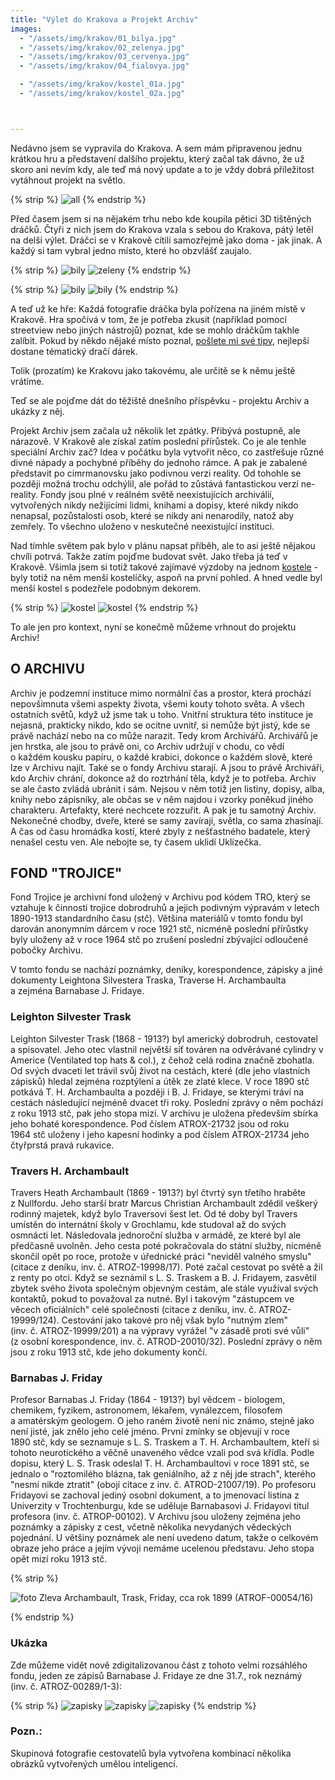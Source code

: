 ```yaml
---
title: "Výlet do Krakova a Projekt Archiv"
images:
  - "/assets/img/krakov/01_bilya.jpg"
  - "/assets/img/krakov/02_zelenya.jpg"
  - "/assets/img/krakov/03_cervenya.jpg"
  - "/assets/img/krakov/04_fialovya.jpg"

  - "/assets/img/krakov/kostel_01a.jpg"
  - "/assets/img/krakov/kostel_02a.jpg"



---
```

<!--begin_excerpt-->
Nedávno jsem se vypravila do Krakova. A sem mám připravenou jednu krátkou hru a představení dalšího projektu, který začal tak dávno, že už skoro ani nevím kdy, ale teď má nový update a to je vždy dobrá příležitost vytáhnout projekt na světlo. 
<!--end_excerpt-->

{% strip %}
![all](/assets/img/krakov/all.jpg)
{% endstrip %}

Před časem jsem si na nějakém trhu nebo kde koupila pětici 3D tištěných dráčků. Čtyři z nich jsem do Krakova vzala s sebou do Krakova, pátý letěl na delší výlet. Dráčci se v Krakově cítili samozřejmě jako doma - jak jinak. A každý si tam vybral jedno místo, které ho obzvlášť zaujalo. 

{% strip %}
![bily](/assets/img/krakov/01_bilya.jpg)
![zeleny](/assets/img/krakov/02_zelenya.jpg)
{% endstrip %}

{% strip %}
![bily](/assets/img/krakov/03_cervenya.jpg)
![bily](/assets/img/krakov/04_fialovya.jpg)
{% endstrip %}

A teď už ke hře: Každá fotografie dráčka byla pořízena na jiném místě v Krakově. Hra spočívá v tom, že je potřeba zkusit (například pomocí streetview nebo jiných nástrojů) poznat, kde se mohlo dráčkům takhle zalíbit. Pokud by někdo nějaké místo poznal, [pošlete mi své tipy](matcha1309@hotmail.com?subject=Draci), nejlepší dostane tématický dračí dárek. 

Tolik (prozatím) ke Krakovu jako takovému, ale určitě se k němu ještě vrátíme. 
  
Teď se ale pojďme dát do těžiště dnešního příspěvku - projektu Archiv a ukázky z něj. 
  
Projekt Archiv jsem začala už několik let zpátky. Přibývá postupně, ale nárazově. V Krakově ale získal zatím poslední přírůstek. Co je ale tenhle speciální Archiv zač? Idea v počátku byla vytvořit něco, co zastřešuje různé divné nápady a pochybné příběhy do jednoho rámce. A pak je zabalené představit po cimrmanovsku jako podivnou verzi reality. Od tohohle se později možná trochu odchýlil, ale pořád to zůstává fantastickou verzí ne-reality. Fondy jsou plné v reálném světě neexistujících archiválií, vytvořených nikdy nežijícími lidmi, knihami a dopisy, které nikdy nikdo nenapsal, pozůstalosti osob, které se nikdy ani nenarodily, natož aby zemřely. To všechno uloženo v neskutečné neexistující instituci. 

Nad tímhle světem pak bylo v plánu napsat příběh, ale to asi ještě nějakou chvíli potrvá. Takže zatím pojďme budovat svět. Jako třeba já teď v Krakově. Všimla jsem si totiž takové zajímavé výzdoby na jednom [kostele](https://mapy.com/s/keromelafa) - byly totiž na něm menší kostelíčky, aspoň na první pohled. A hned vedle byl menší kostel s podezřele podobným dekorem. 

{% strip %}
![kostel](/assets/img/krakov/kostel_01.jpg)
![kostel](/assets/img/krakov/kostel_02.jpg)
{% endstrip %}

To ale jen pro kontext, nyní se konečmě můžeme vrhnout do projektu Archiv! 

## O ARCHIVU

Archiv je podzemní instituce mimo normální čas a prostor, která prochází nepovšimnuta všemi aspekty života, všemi kouty tohoto světa. A&nbsp;všech ostatních světů, když už jsme tak u&nbsp;toho. Vnitřní struktura této instituce je nejasná, prakticky nikdo, kdo se ocitne uvnitř, si nemůže být jistý, kde se právě nachází nebo na co může narazit. Tedy krom Archivářů. 
Archivářů je jen hrstka, ale jsou to právě oni, co Archiv udržují v chodu, co vědí o&nbsp;každém kousku papíru, o&nbsp;každé krabici, dokonce o&nbsp;každém slově, které lze v&nbsp;Archivu najít. Také se o&nbsp;fondy Archivu starají. A jsou to právě Archiváři, kdo Archiv chrání, dokonce až do roztrhání těla, když je to potřeba. Archiv se ale často zvládá ubránit i&nbsp;sám. Nejsou v něm totiž jen listiny, dopisy, alba, knihy nebo zápisníky, ale občas se v&nbsp;něm najdou i&nbsp;vzorky poněkud jiného charakteru. Artefakty, které nechcete rozzuřit. A&nbsp;pak je tu samotný Archiv. Nekonečné chodby, dveře, které se samy zavírají, světla, co sama zhasínají. A&nbsp;čas od času hromádka kostí, které zbyly z&nbsp;nešťastného badatele, který nenašel cestu ven. Ale nebojte se, ty časem uklidí Uklízečka.

## FOND "TROJICE"

Fond Trojice je archivní fond uložený v&nbsp;Archivu pod kódem TRO, který se vztahuje k&nbsp;činnosti trojice dobrodruhů a&nbsp;jejich podivným výpravám v&nbsp;letech 1890-1913 standardního času (stč). Většina materiálů v&nbsp;tomto fondu byl darován anonymním dárcem v&nbsp;roce 1921&nbsp;stč, nicméně poslední přírůstky byly uloženy až v&nbsp;roce 1964&nbsp;stč po zrušení poslední zbývající odloučené pobočky Archivu. 

V tomto fondu se nachází poznámky, deníky, korespondence, zápisky a jiné dokumenty Leightona&nbsp;Silvestera&nbsp;Traska, Traverse&nbsp;H.&nbsp;Archambaulta a&nbsp;zejména Barnabase&nbsp;J.&nbsp;Fridaye. 

### Leighton Silvester Trask 

Leighton Silvester Trask (1868 - 1913?) byl americký dobrodruh, cestovatel a&nbsp;spisovatel. Jeho otec vlastnil největší síť továren na odvěrávané cylindry v Americe (Ventilated top hats & col.), z&nbsp;čehož celá rodina značně zbohatla. Od svých dvaceti let trávil svůj život na cestách, které (dle jeho vlastních zápisků) hledal zejména rozptýlení a&nbsp;útěk ze zlaté klece. V roce 1890&nbsp;stč potkává T.&nbsp;H.&nbsp;Archambaulta a&nbsp;později i&nbsp;B.&nbsp;J.&nbsp;Fridaye, se kterými tráví na cestách následující nejméně dvacet tři roky. Poslední zprávy o&nbsp;něm pochází z&nbsp;roku 1913&nbsp;stč, pak jeho stopa mizí. V&nbsp;archivu je uložena především sbírka jeho bohaté korespondence. Pod číslem ATROX-21732 jsou od roku 1964&nbsp;stč uloženy i&nbsp;jeho kapesní hodinky a&nbsp;pod číslem ATROX-21734 jeho čtyřprstá pravá rukavice. 

### Travers H. Archambault

Travers Heath Archambault (1869 - 1913?) byl čtvrtý syn třetího hraběte z&nbsp;Nullfordu. Jeho starší bratr Marcus Christian Archambault zdědil veškerý rodinný majetek, když bylo Traversovi šest let. Od té doby byl Travers umístěn do internátní školy v Grochlamu, kde studoval až do svých osmnácti let. Následovala jednoroční služba v&nbsp;armádě, ze které byl ale předčasně uvolněn. Jeho cesta poté pokračovala do státní služby, nicméně skončil opět po roce, protože v&nbsp;úřednické práci "neviděl valného smyslu" (citace z&nbsp;deníku, inv.&nbsp;č.&nbsp;ATROZ-19998/17). Poté začal cestovat po světě a&nbsp;žil z&nbsp;renty po otci. Když se seznámil s&nbsp;L.&nbsp;S.&nbsp;Traskem a B.&nbsp;J.&nbsp;Fridayem, zasvětil zbytek svého života společným objevným cestám, ale stále využíval svých kontaktů, pokud to považoval za nutné. Byl i&nbsp;takovým "zástupcem ve věcech oficiálních" celé společnosti (citace z deníku, inv.&nbsp;č.&nbsp;ATROZ-19999/124). Cestování jako takové pro něj však bylo "nutným zlem" (inv.&nbsp;č.&nbsp;ATROZ-19999/201) a&nbsp;na výpravy vyrážel "v&nbsp;zásadě proti své vůli" (z&nbsp;osobní korespondence, inv.&nbsp;č.&nbsp;ATROD-20010/32). Poslední zprávy o něm jsou z&nbsp;roku 1913&nbsp;stč, kde jeho dokumenty končí. 

### Barnabas J. Friday

Profesor Barnabas J. Friday (1864 - 1913?) byl vědcem - biologem, chemikem, fyzikem, astronomem, lékařem, vynálezcem, filosofem a&nbsp;amatérským geologem. O&nbsp;jeho raném životě není nic známo, stejně jako není jisté, jak znělo jeho celé jméno. První zmínky se objevují v roce 1890&nbsp;stč, kdy se seznamuje s&nbsp;L.&nbsp;S.&nbsp;Traskem a&nbsp;T.&nbsp;H.&nbsp;Archambaultem, kteří si tohoto neurotického a&nbsp;věčně unaveného vědce vzali pod svá křídla. Podle dopisu, který L.&nbsp;S.&nbsp;Trask odeslal T. H. Archambaultovi v&nbsp;roce 1891&nbsp;stč, se jednalo o&nbsp;"roztomilého blázna, tak geniálního, až z&nbsp;něj jde strach", kterého "nesmí nikde ztratit" (obojí citace z&nbsp;inv.&nbsp;č.&nbsp;ATROD-21007/19). Po profesoru Fridayovi se zachoval jediný osobní dokument, a&nbsp;to jmenovací listina z Univerzity v&nbsp;Trochtenburgu, kde se uděluje Barnabasovi&nbsp;J.&nbsp;Fridayovi titul profesora (inv.&nbsp;č.&nbsp;ATROP-00102). V&nbsp;Archivu jsou uloženy zejména jeho poznámky a&nbsp;zápisky z&nbsp;cest, včetně několika nevydaných vědeckých pojednání. U&nbsp;většiny poznámek ale není uvedeno datum, takže o&nbsp;celkovém obraze jeho práce a&nbsp;jejím vývoji nemáme ucelenou představu. Jeho stopa opět mizí roku 1913&nbsp;stč. 

{% strip %}
<!-- br -->
![foto](/assets/img/archiv/ATROF-00054-16.jpg) Zleva Archambault, Trask, Friday, cca rok 1899   (ATROF-00054/16)
<!-- br -->
{% endstrip %}

### Ukázka
Zde můžeme vidět nově zdigitalizovanou část z&nbsp;tohoto velmi rozsáhlého fondu, jeden ze zápisů Barnabase&nbsp;J.&nbsp;Fridaye ze dne 31.7., rok neznámý (inv.&nbsp;č.&nbsp;ATROZ-00289/1-3): 

{% strip %}
![zapisky](/assets/img/archiv/ATROZ-00289-1.png) 
![zapisky](/assets/img/archiv/ATROZ-00289-2.png) 
![zapisky](/assets/img/archiv/ATROZ-00289-3.png) 
{% endstrip %}

### Pozn.: 
Skupinová fotografie cestovatelů byla vytvořena kombinací několika obrázků vytvořených umělou inteligencí. 
